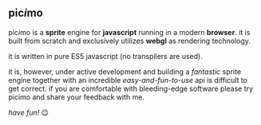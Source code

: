 ## pic*i*mo

pic*i*mo is a __sprite__ engine for __javascript__ running in a modern __browser__. it is built from scratch and exclusively utilizes __webgl__ as rendering technology.

it is written in pure ES5 javascript (no transpilers are used).

it is, however, under active development and building a *fantastic* sprite engine together with an incredible *easy-and-fun-to-use* api is difficult to get correct. if you are comfortable with bleeding-edge software please try picimo and share your feedback with me.

*have fun!* 😉


